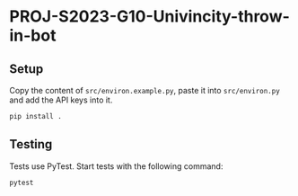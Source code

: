 # PROJ-S2023-G10-Univincity-throw-in-bot

## Setup

Copy the content of `src/environ.example.py`, paste it into `src/environ.py` and add the API keys into it.

```bash
pip install .
```

## Testing

Tests use PyTest. Start tests with the following command:

```bash
pytest
```
